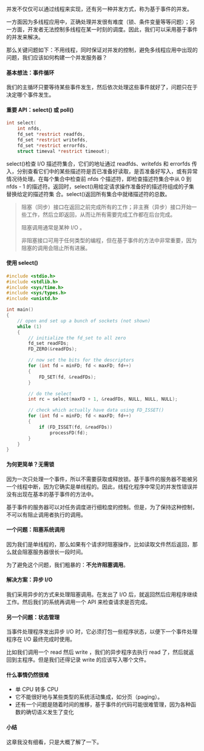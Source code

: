 并发不仅仅可以通过线程来实现，还有另一种并发方式，称为基于事件的并发。

一方面因为多线程应用中，正确处理并发很有难度（锁、条件变量等等问题）；另一方面，开发者无法控制多线程在某一时刻的调度。因此，我们可以采用基于事件的并发来解决。

那么关键问题如下：不用线程，同时保证对并发的控制，避免多线程应用中出现的问题，我们应该如何构建一个并发服务器？

#### 基本想法：事件循环

我们的主循环只要等待某些事件发生，然后依次处理这些事件就好了，问题只在于决定哪个事件发生。

#### 重要 API：select() 或 poll()

```c
int select(
    int nfds, 
    fd_set *restrict readfds, 
    fd_set *restrict writefds,
	fd_set *restrict errorfds, 
    struct timeval *restrict timeout);
```

select()检查 I/O 描述符集合，它们的地址通过 readfds、writefds 和 errorfds 传入，分别查看它们中的某些描述符是否已准备好读取，是否准备好写入，或有异常情况待处理。在每个集合中检查前 nfds 个描述符，即检查描述符集合中从 0 到 nfds - 1 的描述符。返回时，select()用给定请求操作准备好的描述符组成的子集替换给定的描述符集 合。select()返回所有集合中就绪描述符的总数。

> 阻塞（同步）接口在返回之前完成所有的工作；非主赛（异步）接口开始一些工作，然后立即返回，从而让所有需要完成工作都在后台完成。
>
> 阻塞调用通常是某种 I/O 。
>
> 非阻塞接口可用于任何类型的编程，但在基于事件的方法中非常重要，因为阻塞的调用会阻止所有进展。

#### 使用 select()

```c
#include <stdio.h>
#include <stdlib.h>
#include <sys/time.h>
#include <sys/types.h>
#include <unistd.h>

int main()
{
    // open and set up a bunch of sockets (not shown)
    while (1)
    {
        // initialize the fd_set to all zero
        fd_set readFDs;
        FD_ZERO(&readFDs);

        // now set the bits for the descriptors
        for (int fd = minFD; fd < maxFD; fd++)
        {
            FD_SET(fd, &readFDs);
        }

        // do the select
        int rc = select(maxFD + 1, &readFDs, NULL, NULL, NULL);

        // check which actually have data using FD_ISSET()
        for (int fd = minFD; fd < maxFD; fd++)
        {
            if (FD_ISSET(fd, &readFDs))
                processFD(fd);
        }
    }
}
```

#### 为何更简单？无需锁

因为一次只处理一个事件，所以不需要获取或释放锁。基于事件的服务器不能被另一个线程中断，因为它确实是单线程的。因此，线程化程序中常见的并发性错误并没有出现在基本的基于事件的方法中。

基于事件的服务器可以对任务调度进行细粒度的控制。但是，为了保持这种控制，不可以有阻止调用者执行的调用。

#### 一个问题：阻塞系统调用

因为我们是单线程的，那么如果有个请求时阻塞操作，比如读取文件然后返回，那么就会阻塞服务器很长一段时间。

为了避免这个问题，我们粗暴的：**不允许阻塞调用**。

#### 解决方案：异步 I/O

我们采用异步的方式来处理阻塞调用。在发出了 I/O 后，就返回然后应用程序继续工作。然后我们的系统再调用一个 API 来检查请求是否完成。

#### 另一个问题：状态管理

当事件处理程序发出异步 I/O 时，它必须打包一些程序状态，以便下一个事件处理程序在 I/O 最终完成时使用。

比如我们调用一个 read 然后 write ，我们的异步程序去执行 read 了，然后就返回到主程序。但是我们还得记录 write 的应该写入哪个文件。

#### 什么事情仍然很难

- 单 CPU 转多 CPU
- 它不能很好地与某些类型的系统活动集成，如分页（paging）。
- 还有一个问题是随着时间的推移，基于事件的代码可能很难管理，因为各种函数的确切语义发生了变化

#### 小结

这章我没有细看，只是大概了解了一下。